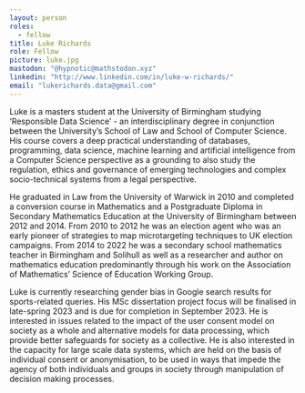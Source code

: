 ```yaml
---
layout: person
roles:
  - fellow
title: Luke Richards
role: Fellow
picture: luke.jpg
mastodon: "@hypnotic@mathstodon.xyz"
linkedin: "http://www.linkedin.com/in/luke-w-richards/"
email: "lukerichards.data@gmail.com"
---
```

Luke is a masters student at the University of Birmingham studying ‘Responsible Data Science’ - an interdisciplinary degree in conjunction between the University’s School of Law and School of Computer Science. His course covers a deep practical understanding of databases, programming, data science, machine learning and artificial intelligence from a Computer Science perspective as a grounding to also study the regulation, ethics and governance of emerging technologies and complex socio-technical systems from a legal perspective.

<!--more-->

He graduated in Law from the University of Warwick in 2010 and completed a conversion course in Mathematics and a Postgraduate Diploma in Secondary Mathematics Education at the University of Birmingham between 2012 and 2014. From 2010 to 2012 he was an election agent who was an early pioneer of strategies to map microtargeting techniques to UK election campaigns. From 2014 to 2022 he was a secondary school mathematics teacher in Birmingham and Solihull as well as a researcher and author on mathematics education predominantly through his work on the Association of Mathematics’ Science of Education Working Group. 

Luke is currently researching gender bias in Google search results for sports-related queries. His MSc dissertation project focus will be finalised in late-spring 2023 and is due for completion in September 2023. He is interested in issues related to the impact of the user consent model on society as a whole and alternative models for data processing, which provide better safeguards for society as a collective. He is also interested in the capacity for large scale data systems, which are held on the basis of individual consent or anonymisation, to be used in ways that impede the agency of both individuals and groups in society through manipulation of decision making processes.